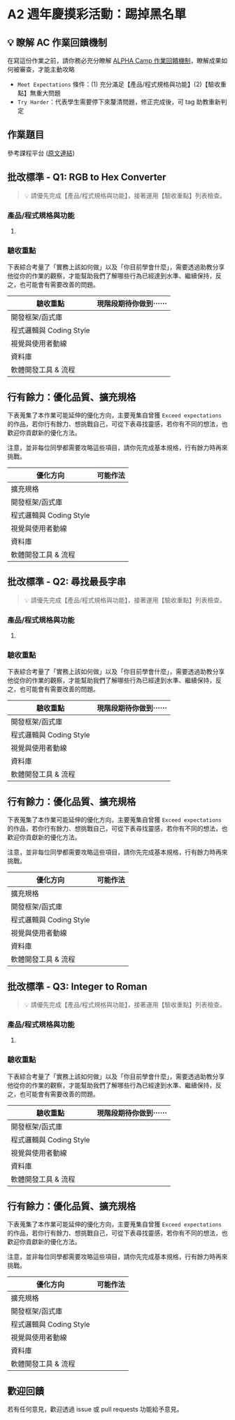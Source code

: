# A2 週年慶摸彩活動：踢掉黑名單 

## 💡 瞭解 AC 作業回饋機制

在寫這份作業之前，請你務必充分瞭解 <a href="https://github.com/ALPHACamp/web-grading-rubic" target="_blank">ALPHA Camp 作業回饋機制</a>，瞭解成果如何被審查，才能主動攻略

- `Meet Expectations` 條件：(1) 充分滿足【產品/程式規格與功能】(2)【驗收重點】無重大問題
- `Try Harder`：代表學生需要停下來釐清問題，修正完成後，可 tag 助教重新判定

## 作業題目

參考課程平台 (<a href="https://lighthouse.alphacamp.co/courses/40/assignments/1236" target="_blank">原文連結</a>)

## 批改標準 - Q1: RGB to Hex Converter

> 💡  請優先完成【產品/程式規格與功能】，接著運用【驗收重點】列表檢查。

### 產品/程式規格與功能

1. 

### 驗收重點

下表綜合考量了「實務上該如何做」以及「你目前學會什麼」，需要透過助教分享他從你的作業的觀察，才能幫助我們了解哪些行為已經達到水準、繼續保持，反之，也可能會有需要改善的問題。

<table>
  <thead>
    <tr>
      <th>驗收重點</td>
      <th>現階段期待你做到⋯⋯</td>
    </tr>
  </thead>
  <tbody>
    <tr>
      <td>開發框架/函式庫</td>
      <td></td>
    </tr>
    <tr>
      <td>程式邏輯與 Coding Style</td>
      <td></td>
    </tr>
      <tr>
      <td>視覺與使用者動線</td>
      <td></td>
    </tr>
    <tr>
      <td>資料庫</td>
      <td></td>
    </tr>
      <tr>
      <td>軟體開發工具 & 流程</td>
      <td></td>
    </tr>
  </tbody>
</table>

## 行有餘力：優化品質、擴充規格

下表蒐集了本作業可能延伸的優化方向，主要蒐集自曾獲 `Exceed expectations` 的作品，若你行有餘力、想挑戰自己，可從下表尋找靈感，若你有不同的想法，也歡迎你貢獻新的優化方法。

注意，並非每位同學都需要攻略這些項目，請你先完成基本規格，行有餘力時再來挑戰。

<table>
  <thead>
    <tr>
      <th>優化方向</td>
      <th>可能作法</td>
    </tr>
  </thead>
  <tbody>
    <tr>
      <td>擴充規格</td>
      <td></td>
    </tr>
    <tr>
      <td>開發框架/函式庫</td>
      <td></td>
    </tr>
    <tr>
      <td>程式邏輯與 Coding Style</td>
      <td></td>
    </tr>
      <tr>
      <td>視覺與使用者動線</td>
      <td></td>
    </tr>
    <tr>
      <td>資料庫</td>
      <td></td>
    </tr>
    <tr>
      <td>軟體開發工具 & 流程</td>
      <td></td>
    </tr>
  </tbody>
</table>

## 批改標準 - Q2: 尋找最長字串

> 💡  請優先完成【產品/程式規格與功能】，接著運用【驗收重點】列表檢查。

### 產品/程式規格與功能

1. 

### 驗收重點

下表綜合考量了「實務上該如何做」以及「你目前學會什麼」，需要透過助教分享他從你的作業的觀察，才能幫助我們了解哪些行為已經達到水準、繼續保持，反之，也可能會有需要改善的問題。

<table>
  <thead>
    <tr>
      <th>驗收重點</td>
      <th>現階段期待你做到⋯⋯</td>
    </tr>
  </thead>
  <tbody>
    <tr>
      <td>開發框架/函式庫</td>
      <td></td>
    </tr>
    <tr>
      <td>程式邏輯與 Coding Style</td>
      <td></td>
    </tr>
      <tr>
      <td>視覺與使用者動線</td>
      <td></td>
    </tr>
    <tr>
      <td>資料庫</td>
      <td></td>
    </tr>
      <tr>
      <td>軟體開發工具 & 流程</td>
      <td></td>
    </tr>
  </tbody>
</table>

## 行有餘力：優化品質、擴充規格

下表蒐集了本作業可能延伸的優化方向，主要蒐集自曾獲 `Exceed expectations` 的作品，若你行有餘力、想挑戰自己，可從下表尋找靈感，若你有不同的想法，也歡迎你貢獻新的優化方法。

注意，並非每位同學都需要攻略這些項目，請你先完成基本規格，行有餘力時再來挑戰。

<table>
  <thead>
    <tr>
      <th>優化方向</td>
      <th>可能作法</td>
    </tr>
  </thead>
  <tbody>
    <tr>
      <td>擴充規格</td>
      <td></td>
    </tr>
    <tr>
      <td>開發框架/函式庫</td>
      <td></td>
    </tr>
    <tr>
      <td>程式邏輯與 Coding Style</td>
      <td></td>
    </tr>
      <tr>
      <td>視覺與使用者動線</td>
      <td></td>
    </tr>
    <tr>
      <td>資料庫</td>
      <td></td>
    </tr>
    <tr>
      <td>軟體開發工具 & 流程</td>
      <td></td>
    </tr>
  </tbody>
</table>

## 批改標準 - Q3: Integer to Roman

> 💡  請優先完成【產品/程式規格與功能】，接著運用【驗收重點】列表檢查。

### 產品/程式規格與功能

1. 

### 驗收重點

下表綜合考量了「實務上該如何做」以及「你目前學會什麼」，需要透過助教分享他從你的作業的觀察，才能幫助我們了解哪些行為已經達到水準、繼續保持，反之，也可能會有需要改善的問題。

<table>
  <thead>
    <tr>
      <th>驗收重點</td>
      <th>現階段期待你做到⋯⋯</td>
    </tr>
  </thead>
  <tbody>
    <tr>
      <td>開發框架/函式庫</td>
      <td></td>
    </tr>
    <tr>
      <td>程式邏輯與 Coding Style</td>
      <td></td>
    </tr>
      <tr>
      <td>視覺與使用者動線</td>
      <td></td>
    </tr>
    <tr>
      <td>資料庫</td>
      <td></td>
    </tr>
      <tr>
      <td>軟體開發工具 & 流程</td>
      <td></td>
    </tr>
  </tbody>
</table>

## 行有餘力：優化品質、擴充規格

下表蒐集了本作業可能延伸的優化方向，主要蒐集自曾獲 `Exceed expectations` 的作品，若你行有餘力、想挑戰自己，可從下表尋找靈感，若你有不同的想法，也歡迎你貢獻新的優化方法。

注意，並非每位同學都需要攻略這些項目，請你先完成基本規格，行有餘力時再來挑戰。

<table>
  <thead>
    <tr>
      <th>優化方向</td>
      <th>可能作法</td>
    </tr>
  </thead>
  <tbody>
    <tr>
      <td>擴充規格</td>
      <td></td>
    </tr>
    <tr>
      <td>開發框架/函式庫</td>
      <td></td>
    </tr>
    <tr>
      <td>程式邏輯與 Coding Style</td>
      <td></td>
    </tr>
      <tr>
      <td>視覺與使用者動線</td>
      <td></td>
    </tr>
    <tr>
      <td>資料庫</td>
      <td></td>
    </tr>
    <tr>
      <td>軟體開發工具 & 流程</td>
      <td></td>
    </tr>
  </tbody>
</table>

## 歡迎回饋

若有任何意見，歡迎透過 issue 或 pull requests 功能給予意見。
